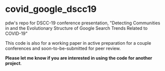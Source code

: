 # covid_google_dscc19

pdw's repo for DSCC-19 conference presentation, "Detecting Communities in and the Evolutionary Structure of Google Search Trends Related to COVID-19"

This code is also for a working paper in active preparation for a couple conferences and soon-to-be-submitted for peer review. 

**Please let me know if you are interested in using the code for another project**. 
